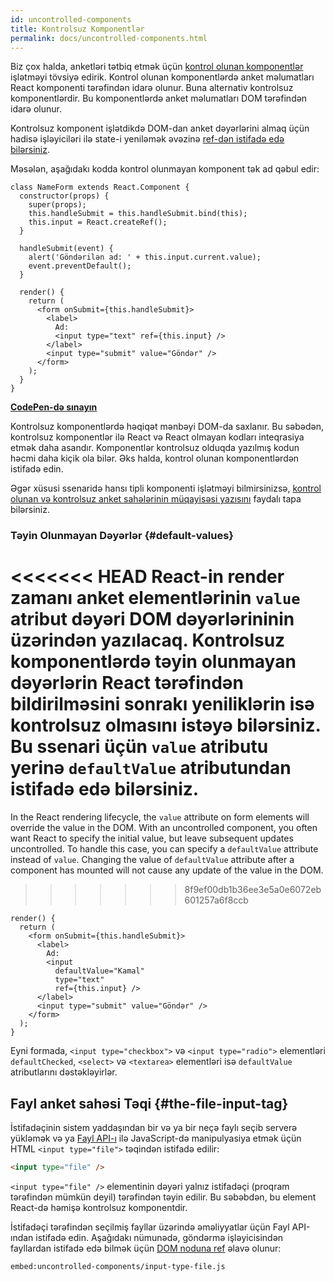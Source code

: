 ```yaml
---
id: uncontrolled-components
title: Kontrolsuz Komponentlər
permalink: docs/uncontrolled-components.html
---
```


Biz çox halda, anketləri tətbiq etmək üçün [kontrol olunan komponentlər](/docs/forms.html#controlled-components) işlətməyi tövsiyə edirik. Kontrol olunan komponentlərdə anket məlumatları React komponenti tərəfindən idarə olunur. Buna alternativ kontrolsuz komponentlərdir. Bu komponentlərdə anket məlumatları DOM tərəfindən idarə olunur.

Kontrolsuz komponent işlətdikdə DOM-dan anket dəyərlərini almaq üçün hadisə işləyiciləri ilə state-i yeniləmək əvəzinə [ref-dən istifadə edə bilərsiniz](/docs/refs-and-the-dom.html).

Məsələn, aşağıdakı kodda kontrol olunmayan komponent tək ad qəbul edir:

```javascript{5,9,18}
class NameForm extends React.Component {
  constructor(props) {
    super(props);
    this.handleSubmit = this.handleSubmit.bind(this);
    this.input = React.createRef();
  }

  handleSubmit(event) {
    alert('Göndərilən ad: ' + this.input.current.value);
    event.preventDefault();
  }

  render() {
    return (
      <form onSubmit={this.handleSubmit}>
        <label>
          Ad:
          <input type="text" ref={this.input} />
        </label>
        <input type="submit" value="Göndər" />
      </form>
    );
  }
}
```

[**CodePen-də sınayın**](https://codepen.io/gaearon/pen/WooRWa?editors=0010)

Kontrolsuz komponentlərdə həqiqət mənbəyi DOM-da saxlanır. Bu səbədən, kontrolsuz komponentlər ilə React və React olmayan kodları inteqrasiya etmək daha asandır. Komponentlər kontrolsuz olduqda yazılmış kodun həcmi daha kiçik ola bilər. Əks halda, kontrol olunan komponentlərdən istifadə edin.

Əgər xüsusi ssenaridə hansı tipli komponenti işlətməyi bilmirsinizsə, [kontrol olunan və kontrolsuz anket sahələrinin müqayisəsi yazısını](https://goshakkk.name/controlled-vs-uncontrolled-inputs-react/) faydalı tapa bilərsiniz.

### Təyin Olunmayan Dəyərlər {#default-values}

<<<<<<< HEAD
React-in render zamanı anket elementlərinin `value` atribut dəyəri DOM dəyərlərininin üzərindən yazılacaq. Kontrolsuz komponentlərdə təyin olunmayan dəyərlərin React tərəfindən bildirilməsini sonrakı yeniliklərin isə kontrolsuz olmasını istəyə bilərsiniz. Bu ssenari üçün `value` atributu yerinə `defaultValue` atributundan istifadə edə bilərsiniz.
=======
In the React rendering lifecycle, the `value` attribute on form elements will override the value in the DOM. With an uncontrolled component, you often want React to specify the initial value, but leave subsequent updates uncontrolled. To handle this case, you can specify a `defaultValue` attribute instead of `value`. Changing the value of `defaultValue` attribute after a component has mounted will not cause any update of the value in the DOM.
>>>>>>> 8f9ef00db1b36ee3e5a0e6072eb601257a6f8ccb

```javascript{7}
render() {
  return (
    <form onSubmit={this.handleSubmit}>
      <label>
        Ad:
        <input
          defaultValue="Kamal"
          type="text"
          ref={this.input} />
      </label>
      <input type="submit" value="Göndər" />
    </form>
  );
}
```

Eyni formada, `<input type="checkbox">` və `<input type="radio">` elementləri `defaultChecked`, `<select>` və `<textarea>` elementləri isə `defaultValue` atributlarını dəstəkləyirlər.

## Fayl anket sahəsi Təqi {#the-file-input-tag}

İstifadəçinin sistem yaddaşından bir və ya bir neçə faylı seçib serverə yükləmək və ya [Fayl API-ı](https://developer.mozilla.org/en-US/docs/Web/API/File/Using_files_from_web_applications) ilə JavaScript-də manipulyasiya etmək üçün HTML  `<input type="file">` təqindən istifadə edilir:

```html
<input type="file" />
```

`<input type="file" />` elementinin dəyəri yalnız istifadəçi (proqram tərəfindən mümkün deyil) tərəfindən təyin edilir. Bu səbəbdən, bu element React-də həmişə kontrolsuz komponentdir.

İstifadəçi tərəfindən seçilmiş fayllar üzərində əməliyyatlar üçün Fayl API-ından istifadə edin. Aşağıdakı nümunədə, göndərmə işləyicisindən fayllardan istifadə edə bilmək üçün [DOM noduna ref](/docs/refs-and-the-dom.html) əlavə olunur:

`embed:uncontrolled-components/input-type-file.js`

[](codepen://uncontrolled-components/input-type-file)


